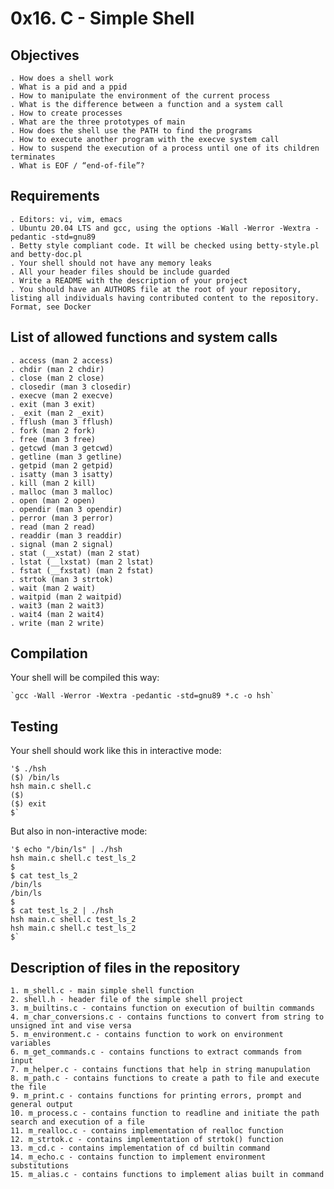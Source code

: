 # 0x16. C - Simple Shell

## Objectives

	. How does a shell work
	. What is a pid and a ppid
	. How to manipulate the environment of the current process
	. What is the difference between a function and a system call
	. How to create processes
	. What are the three prototypes of main
	. How does the shell use the PATH to find the programs
	. How to execute another program with the execve system call
	. How to suspend the execution of a process until one of its children terminates
	. What is EOF / “end-of-file”?

## Requirements

	. Editors: vi, vim, emacs
	. Ubuntu 20.04 LTS and gcc, using the options -Wall -Werror -Wextra -pedantic -std=gnu89
	. Betty style compliant code. It will be checked using betty-style.pl and betty-doc.pl
	. Your shell should not have any memory leaks
	. All your header files should be include guarded
	. Write a README with the description of your project
	. You should have an AUTHORS file at the root of your repository, listing all individuals having contributed content to the repository. Format, see Docker

## List of allowed functions and system calls

	. access (man 2 access)
	. chdir (man 2 chdir)
	. close (man 2 close)
	. closedir (man 3 closedir)
	. execve (man 2 execve)
	. exit (man 3 exit)
	. _exit (man 2 _exit)
	. fflush (man 3 fflush)
	. fork (man 2 fork)
	. free (man 3 free)
	. getcwd (man 3 getcwd)
	. getline (man 3 getline)
	. getpid (man 2 getpid)
	. isatty (man 3 isatty)
	. kill (man 2 kill)
	. malloc (man 3 malloc)
	. open (man 2 open)
	. opendir (man 3 opendir)
	. perror (man 3 perror)
	. read (man 2 read)
	. readdir (man 3 readdir)
	. signal (man 2 signal)
	. stat (__xstat) (man 2 stat)
	. lstat (__lxstat) (man 2 lstat)
	. fstat (__fxstat) (man 2 fstat)
	. strtok (man 3 strtok)
	. wait (man 2 wait)
	. waitpid (man 2 waitpid)
	. wait3 (man 2 wait3)
	. wait4 (man 2 wait4)
	. write (man 2 write)

## Compilation

Your shell will be compiled this way:

	`gcc -Wall -Werror -Wextra -pedantic -std=gnu89 *.c -o hsh`


## Testing

Your shell should work like this in interactive mode:

	'$ ./hsh
	($) /bin/ls
	hsh main.c shell.c
	($)
	($) exit
	$`

But also in non-interactive mode:

	'$ echo "/bin/ls" | ./hsh
	hsh main.c shell.c test_ls_2
	$
	$ cat test_ls_2
	/bin/ls
	/bin/ls
	$
	$ cat test_ls_2 | ./hsh
	hsh main.c shell.c test_ls_2
	hsh main.c shell.c test_ls_2
	$`

## Description of files in the repository

	1. m_shell.c - main simple shell function
	2. shell.h - header file of the simple shell project
	3. m_builtins.c - contains function on execution of builtin commands
	4. m_char_conversions.c - contains functions to convert from string to unsigned int and vise versa
	5. m_environment.c - contains function to work on environment variables
	6. m_get_commands.c - contains functions to extract commands from input
	7. m_helper.c - contains functions that help in string manupulation
	8. m_path.c - contains functions to create a path to file and execute the file
	9. m_print.c - contains functions for printing errors, prompt and general output
	10. m_process.c - contains function to readline and initiate the path search and execution of a file
	11. m_realloc.c - contains implementation of realloc function
	12. m_strtok.c - contains implementation of strtok() function
	13. m_cd.c - contains implementation of cd builtin command
	14. m_echo.c - contains function to implement environment substitutions
	15. m_alias.c - contains functions to implement alias built in command

